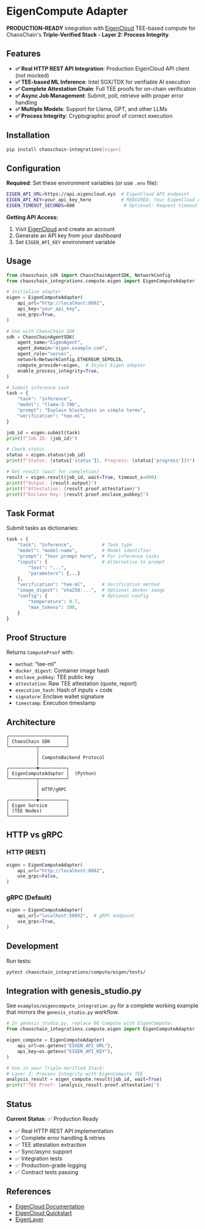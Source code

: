 # EigenCompute Adapter

**PRODUCTION-READY** integration with [EigenCloud](https://eigencloud.xyz/) TEE-based compute for ChaosChain's **Triple-Verified Stack - Layer 2: Process Integrity**.

## Features

- **✅ Real HTTP REST API Integration**: Production EigenCloud API client (not mocked)
- **✅ TEE-based ML Inference**: Intel SGX/TDX for verifiable AI execution
- **✅ Complete Attestation Chain**: Full TEE proofs for on-chain verification
- **✅ Async Job Management**: Submit, poll, retrieve with proper error handling
- **✅ Multiple Models**: Support for Llama, GPT, and other LLMs
- **✅ Process Integrity**: Cryptographic proof of correct execution

## Installation

```bash
pip install chaoschain-integrations[eigen]
```

## Configuration

**Required**: Set these environment variables (or use `.env` file):

```bash
EIGEN_API_URL=https://api.eigencloud.xyz  # EigenCloud API endpoint
EIGEN_API_KEY=your_api_key_here           # REQUIRED: Your EigenCloud API key
EIGEN_TIMEOUT_SECONDS=600                  # Optional: Request timeout
```

**Getting API Access:**

1. Visit [EigenCloud](https://eigencloud.xyz/) and create an account
2. Generate an API key from your dashboard
3. Set `EIGEN_API_KEY` environment variable

## Usage

```python
from chaoschain_sdk import ChaosChainAgentSDK, NetworkConfig
from chaoschain_integrations.compute.eigen import EigenComputeAdapter

# Initialize adapter
eigen = EigenComputeAdapter(
    api_url="http://localhost:8082",
    api_key="your_api_key",
    use_grpc=True,
)

# Use with ChaosChain SDK
sdk = ChaosChainAgentSDK(
    agent_name="EigenAgent",
    agent_domain="eigen.example.com",
    agent_role="server",
    network=NetworkConfig.ETHEREUM_SEPOLIA,
    compute_provider=eigen,  # Inject Eigen adapter
    enable_process_integrity=True,
)

# Submit inference task
task = {
    "task": "inference",
    "model": "llama-3-70b",
    "prompt": "Explain blockchain in simple terms",
    "verification": "tee-ml",
}

job_id = eigen.submit(task)
print(f"Job ID: {job_id}")

# Check status
status = eigen.status(job_id)
print(f"Status: {status['status']}, Progress: {status['progress']}%")

# Get result (wait for completion)
result = eigen.result(job_id, wait=True, timeout_s=600)
print(f"Output: {result.output}")
print(f"Attestation: {result.proof.attestation}")
print(f"Enclave Key: {result.proof.enclave_pubkey}")
```

## Task Format

Submit tasks as dictionaries:

```python
task = {
    "task": "inference",           # Task type
    "model": "model-name",         # Model identifier
    "prompt": "Your prompt here",  # For inference tasks
    "inputs": {                    # Alternative to prompt
        "text": "...",
        "parameters": {...}
    },
    "verification": "tee-ml",      # Verification method
    "image_digest": "sha256:...",  # Optional docker image
    "config": {                    # Optional config
        "temperature": 0.7,
        "max_tokens": 100,
    }
}
```

## Proof Structure

Returns `ComputeProof` with:

- `method`: "tee-ml"
- `docker_digest`: Container image hash
- `enclave_pubkey`: TEE public key
- `attestation`: Raw TEE attestation (quote, report)
- `execution_hash`: Hash of inputs + code
- `signature`: Enclave wallet signature
- `timestamp`: Execution timestamp

## Architecture

```
┌─────────────────────┐
│ ChaosChain SDK      │
└──────────┬──────────┘
           │
           │ ComputeBackend Protocol
           │
┌──────────▼──────────┐
│ EigenComputeAdapter │  (Python)
└──────────┬──────────┘
           │
           │ HTTP/gRPC
           │
┌──────────▼──────────┐
│ Eigen Service       │
│ (TEE Nodes)         │
└─────────────────────┘
```

## HTTP vs gRPC

### HTTP (REST)

```python
eigen = EigenComputeAdapter(
    api_url="http://localhost:8082",
    use_grpc=False,
)
```

### gRPC (Default)

```python
eigen = EigenComputeAdapter(
    api_url="localhost:50052",  # gRPC endpoint
    use_grpc=True,
)
```

## Development

Run tests:

```bash
pytest chaoschain_integrations/compute/eigen/tests/
```

## Integration with genesis_studio.py

See `examples/eigencompute_integration.py` for a complete working example that mirrors the `genesis_studio.py` workflow.

```python
# In genesis_studio.py, replace 0G Compute with EigenCompute:
from chaoschain_integrations.compute.eigen import EigenComputeAdapter

eigen_compute = EigenComputeAdapter(
    api_url=os.getenv("EIGEN_API_URL"),
    api_key=os.getenv("EIGEN_API_KEY"),
)

# Use in your Triple-Verified Stack:
# Layer 2: Process Integrity with EigenCompute TEE
analysis_result = eigen_compute.result(job_id, wait=True)
print(f"TEE Proof: {analysis_result.proof.attestation}")
```

## Status

**Current Status**: ✅ Production Ready

- ✅ Real HTTP REST API implementation
- ✅ Complete error handling & retries
- ✅ TEE attestation extraction
- ✅ Sync/async support
- ✅ Integration tests
- ✅ Production-grade logging
- ✅ Contract tests passing

## References

- [EigenCloud Documentation](https://docs.eigencloud.xyz/)
- [EigenCloud Quickstart](https://docs.eigencloud.xyz/products/eigencompute/quickstart)
- [EigenLayer](https://www.eigenlayer.xyz/)

